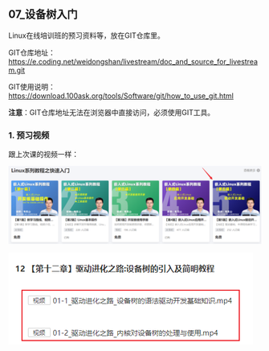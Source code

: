 ## 07_设备树入门

Linux在线培训班的预习资料等，放在GIT仓库里。

GIT仓库地址：https://e.coding.net/weidongshan/livestream/doc_and_source_for_livestream.git

GIT使用说明：https://download.100ask.org/tools/Software/git/how_to_use_git.html

**注意**：GIT仓库地址无法在浏览器中直接访问，必须使用GIT工具。



### 1. 预习视频

跟上次课的视频一样：

![image-20211119234511274](pic/07_device_tree/01_driver_video.png)

![image-20211125145343625](pic/07_device_tree/02_videos.png)



